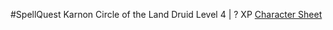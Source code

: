 #SpellQuest 
Karnon Circle of the Land Druid
Level 4 | ? XP
[Character Sheet](https://www.dndbeyond.com/characters/84631781)
